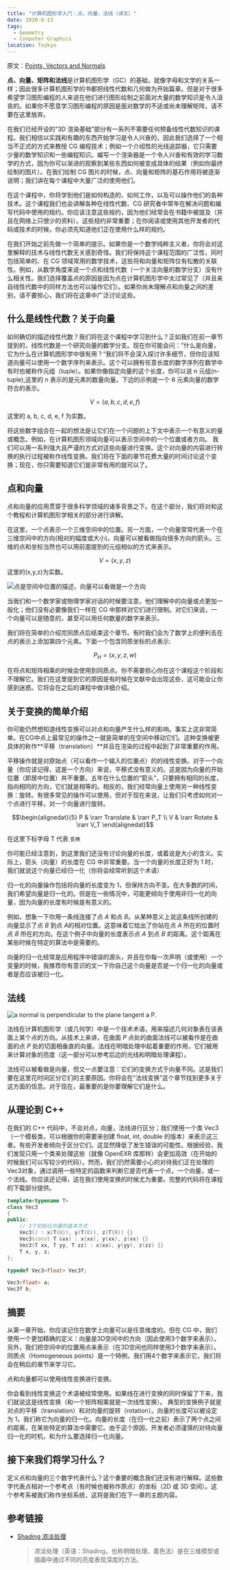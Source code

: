 ```yaml
---
title: "计算机图形学入门：点，向量，法线（译文）"
date: 2020-8-13
tags:
  - Geometry
  - Conputer Graphics
location: Toykyo
---
```


原文：[Points, Vectors and Normals](https://www.scratchapixel.com/lessons/mathematics-physics-for-computer-graphics/geometry/points-vectors-and-normals)

**点、向量、矩阵和法线**是计算机图形学（GC）的基础，就像字母和文学的关系一样；因此很多计算机图形学的书都把线性代数和几何做为开始篇章。但是对于很多希望学习图形编程的人来说在他们进行图形绘制之前面对大量的数学知识是令人沮丧的。如果你不愿意学习图形编程的原因是面对数学的不适或尚未理解矩阵，请不要在这里放弃。

<!-- more -->

在我们已经开设的“3D 渲染基础”部分有一系列不需要任何预备线性代数知识的课程。我们相信以实践和有趣的东西开始学习是令人兴奋的，因此我们选择了一个相当不正式的方式来教授 CG 编程技术；例如一个介绍性的光线追踪器，它只需要少量的数学知识和一些编程知识。编写一个渲染器是一个令人兴奋和有效的学习数学的方式，因为你可以渐进的观察到某些东西如何被变成具体的结果（例如你最终绘制的图片）。在我们绘制 CG 图片的时候，点、向量和矩阵的基石作用将被逐渐说明；我们讲在每个课程中大量广泛的使用他们。

在这个课程中，你将学到他们是如何构造的、如何工作，以及可以操作他们的各种技术。这个课程我们也会讲解各种在线性代数、CG 研究者中常年在解决问题和编写代码中使用的规约。你应该注意这些规约，因为他们经常会在书籍中被提及（并且在网络上只很少的资料）。这些规约非常重要；在你阅读或使用其他开发者的代码或技术的时候，你必须先知道他们正在使用什么样的规约。

在我们开始之前先做一个简单的提示。如果你是一个数学纯粹主义者，你将会对这里解释的技术与线性代数无关感到奇怪。我们将保持这个课程范围的广泛性，同时包括简单的、在 CG 领域常用的数学技术，这些将和向量和矩阵仅有松散的关联性。例如，从数学角度来说一个点和线性代数（一个关注向量的数学分支）没有什么相关性。我们选择覆盖点的原因是因为点在计算机图形学中太过常见了（并且来自线性代数中的同样方法也可以操作它们）。如果你尚未理解点和向量之间的差别，请不要担心，我们将在这章中广泛讨论这些。

## 什么是线性代数？关于向量

如何确切的描述线性代数？我们将在这个课程中学习到什么？正如我们在前一章节提到的，线性代数是一个研究向量的数学分支。现在你可能会问：”什么是向量，它为什么在计算机图形学中很有用？“我们将不会深入探讨许多细节，但你应该知道向量可以使用一个数字序列来表示。这个可以拥有任意长度的数字序列在数学中有时也被称作元组（tuple）。如果你像指定向量的这个长度，你可以说 n 元组(n-tuple),这里的 n 表示的是元素的数量向量。下边的示例是一个 6 元素向量的数学符合的表示。

$$V = (a,b,c,d,e,f)$$

这里的 a, b, c, d, e, f 为实数。

将这些数字组合在一起的想法是让它们在一个问题的上下文中表示一个有意义的量或概念。例如，在计算机图形领域向量可以表示空间中的一个位置或者方向。
我们可以用一系列强大且严谨的方式对这些向量进行变换。这个对向量的内容进行转换的执行过程被称作线性变换。我们将在下面的章节花费大量的时间讨论这个变换；现在，你只需要知道它们是非常有用的就可以了。

## 点和向量

点和向量的应用贯穿于很多科学领域的诸多背景之下。在这个部分，我们将对和这个教程和计算机图形学相关的部分进行讲解。

在这里，一个点表示一个三维空间中的位置。另一方面，一个向量常常代表一个在三维空间中的方向(相对的幅度或大小)。向量可以被看做指向很多方向的箭头。三维的点和坐标当然也可以用前面提到的元组相似的方式来表示。

$$V = (x,y,z)$$
这里的(x,y,z)为实数。

![点是空间中位置的描述，向量可以看做是一个方向](/images/pointvec.png "Figure 1: a point describes a position in space. A vector can be seen as a direction.")

当我们和一个数学家或物理学家对话的时候要注意，他们理解中的向量或点更加一般化；他们没有必要像我们一样在 CG 中那样对它们进行限制。对它们来说，一个向量可以是随意的，甚至可以用任何数量的数字来表示。

我们将在简单的介绍完同质点后结束这个章节。有时我们会为了数学上的便利去在点的表示上添加第四个元素。下面一个包含同质坐标的点表示:

$$P_H = (x,y,z,w)$$

在将点和矩阵相乘的时候会使用到同质点。你不需要担心你在这个课程这个阶段和不理解它。我们在这里提到它的原因是有时候在文献中会出现这些，这可能会让你感到迷惑。它将会在之后的课程中做详细介绍。

## 关于变换的简单介绍

你可能仍然想知道线性变换可以对点和向量产生什么样的影响。事实上这非常简单。在CG中点上最常见的操作之一就是简单的在空间中移动它们。这种变换被更具体的称作**平移（translation）**并且在渲染的过程中起到了非常重要的作用。

平移操作就是对原始点（可以看作一个输入的位置点）的的线性变换。对于一个向量（你应该记得，这是一个方向）来说，平移式没有意义的。这是因为向量的开始位置（即居中位置）并不重要。五年在什么位置的“箭头”，只要拥有相同的长度，指向相同的方向，它们就是相等的。相反的，我们经常向量上使用另一种线性变换：旋转。有很多常见的操作可以使用，但对于现在来说，让我们只考虑如何对一个点进行平移，对一个向量进行旋转。

$$\begin{alignedat}{5}
P & \rarr Translate & \rarr P_T \\
V & \rarr Rotate & \rarr V_T
\end{alignedat}$$

在这里下标字母 T 代表 `变换`

你可能已经注意到，到这里我们还没有讨论向量的长度，或着说是大小的含义。实际上，箭头（向量）的长度在 CG 中非常重要。当一个向量的长度正好为 1 时，我们就说这个向量已经归一化（你将会经常听到这个术语）

归一化的向量操作包括将向量的长度变为 1，但保持方向不变。在大多数的时间，我们希望向量是归一化的。但是在一些情况中，可能更倾向于使用非归一化的向量，因为向量的长度有时候是有意义的。

例如，想象一下你用一条线连接了点 $A$ 和点 $B$。从某种意义上说这条线所创建的向量显示了点 $B$ 到点 $A$的相对位置。这意味着它给出了你站在点 $A$ 所在的位置时点 $B$ 所在的方向。在这个例子中向量的长度表示点 $A$ 到点 $B$ 的距离。这个距离在某些时候在特定的算法中是需要的。

向量的归一化经常是应用程序中错误的源头，并且在你每一次声明（或使用）一个变量的时候，我推荐你有意识的文一下你自己这个向量是否是一个归一化的向量或者是否应该被归一化。

## 法线

![a normal is perpendicular to the plane tangent a P.](/images/normal.png "图 1: a 法线垂直于切平面")

法线在计算机图形学（或几何学）中是一个技术术语，用来描述几何对象表在该表面上某个点的方向。从技术上来讲，在曲面 $P$ 点处的曲面法线可以被看作是在曲面的点 $P$ 处的切面相垂直的向量。法线在明暗处理中起着重要的作用，它们被用来计算对象的亮度（这一部分可以参考后边的光线和明暗处理课程）。

法线可以被看做是向量，但又一点要注意：它们的变换方式于向量不同。这是我们要在这里花时间区分它们的主要原因。你将会在“法线变换”这个章节找到更多关于这方面的信息。对于现在，最重要的是你要理解它们是什么。

## 从理论到 C++

在我们的 C++ 代码中，不会对点，向量，法线进行区分；我们使用一个类 Vec3 （一个模板类，可以根据你的需要来创建 float, int, double 的版本）来表示这三者。有些开发者倾向于区分它们。这显然降低了发生错误的可能性。根据经验，我们发现只用一个类来处理这些（就像 OpenEXR 库那样）会更加高效（在开始的时候我们可以写较少的代码）。然而，我们仍然需要小心的对待我们正在处理的Vec3对象，通过调用一些特定的函数来判断它是否代表一个点，一个向量，或一个法线。你应该还记得，这在我们使用变换的时候尤为重要。完整的代码将在课程的下载部分提供。

```cpp
template<typename T>
class Vec3
{
public:
    // 3个初始化向量的基本方式
    Vec3() : x(T(0)), y(T(0)), z(T(0)) {}
    Vec3(const T &xx) : x(xx), y(xx), z(xx) {}
    Vec3(T xx, T yy, T zz) : x(xx), y(yy), z(zz) {}
    T x, y, z;
};

typedef Vec3<float> Vec3f;

Vec3<float> a;
Vec3f b;
```

## 摘要

从第一章开始，你应该记住在数学上向量可以是任意维度的。但在 CG 中，我们使用一个更加精确的定义：向量是3D空间中的方向（因此使用3个数字来表示）。另外，我们把空间中的位置用点来表示（在3D空间也同样使用3个数字来表示）。同质点（Homogeneous points）是一个特例，我们用4个数字来表示它，我们将会在稍后的章节来学习它。

点和向量都可以使用线性变换进行变换。

你会看到线性变换这个术语被经常使用。如果线在进行变换的同时保留了下来，我们就说这是线性变换（和一个矩阵相乘就是一次线性变换）。
典型的变换例子就是对点的平移（translation）和对向量的旋转（rotation）。向量的长度可以被设定为 1，我们称它为向量的归一化。向量的长度（在归一化之前）表示了两个点之间的距离，在某些特定的算法中需要它。由于这个原因，开发者必须谨慎的对待向量归一化的时机，和为什么要选择归一化向量。

## 接下来我们将学习什么？

定义点和向量的三个数字代表什么？这个重要的概念我们还没有进行解释。这些数字代表点相对一个参考点（有时候也被称作原点）的坐标（2D 或 3D 空间）。这个参考系被我们称作坐标系统，这将是我们在下一章的主题内容。


## 参考链接

- [Shading 浓淡处理](https://zh.wikipedia.org/wiki/%E6%B5%93%E6%B7%A1%E5%A4%84%E7%90%86)
    > 浓淡处理（英语：Shading，也称明暗处理、着色法）是在三维模型或插画中通过不同的亮度表现深度的方法。
